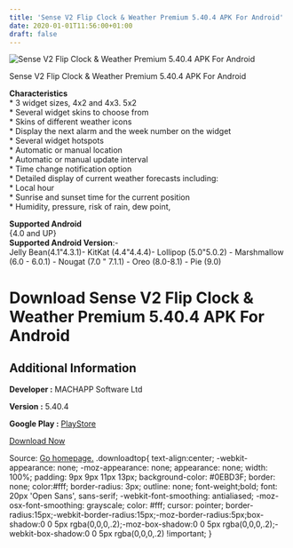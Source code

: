 ```yaml
---
title: 'Sense V2 Flip Clock & Weather Premium 5.40.4 APK For Android'
date: 2020-01-01T11:56:00+01:00
draft: false
---
```


![Sense V2 Flip Clock & Weather Premium 5.40.4 APK For Android](https://i0.wp.com/apkhome.net/wp-content/uploads/2019/11/Sense-V2-Flip-Clock-Weather-Premium-5.40.4.png "Sense V2 Flip Clock & Weather Premium 5.40.4 APK For Android")

  

Sense V2 Flip Clock & Weather Premium 5.40.4 APK For Android

**Characteristics**  
\* 3 widget sizes, 4x2 and 4x3. 5x2  
\* Several widget skins to choose from  
\* Skins of different weather icons  
\* Display the next alarm and the week number on the widget  
\* Several widget hotspots  
\* Automatic or manual location  
\* Automatic or manual update interval  
\* Time change notification option  
\* Detailed display of current weather forecasts including:  
\* Local hour  
\* Sunrise and sunset time for the current position  
\* Humidity, pressure, risk of rain, dew point,

**Supported Android**  
{4.0 and UP}  
**Supported Android Version**:-  
Jelly Bean(4.1"4.3.1)- KitKat (4.4"4.4.4)- Lollipop (5.0"5.0.2) - Marshmallow (6.0 - 6.0.1) - Nougat (7.0 " 7.1.1) - Oreo (8.0-8.1) - Pie (9.0)

Download Sense V2 Flip Clock & Weather Premium 5.40.4 APK For Android
=====================================================================

Additional Information
----------------------

**Developer :** MACHAPP Software Ltd

**Version :** 5.40.4

**Google Play :** [PlayStore](https://play.google.com/store/apps/details?id=com.droid27.sensev2flipclockweather)

  

[Download Now](https://store4app.co/post/sense-v2-flip-clock-amp-weather-premium-5-40-4-apk-for-android_1573737884)

  
Source: [Go homepage.](https://store4app.co/post/sense-v2-flip-clock-amp-weather-premium-5-40-4-apk-for-android_1573737884) .downloadtop{ text-align:center; -webkit-appearance: none; -moz-appearance: none; appearance: none; width: 100%; padding: 9px 9px 11px 13px; background-color: #0EBD3F; border: none; color:#fff; border-radius: 3px; outline: none; font-weight;bold; font: 20px 'Open Sans', sans-serif; -webkit-font-smoothing: antialiased; -moz-osx-font-smoothing: grayscale; color: #fff; cursor: pointer; border-radius:15px;-webkit-border-radius:15px;-moz-border-radius:5px;box-shadow:0 0 5px rgba(0,0,0,.2);-moz-box-shadow:0 0 5px rgba(0,0,0,.2);-webkit-box-shadow:0 0 5px rgba(0,0,0,.2) !important; }